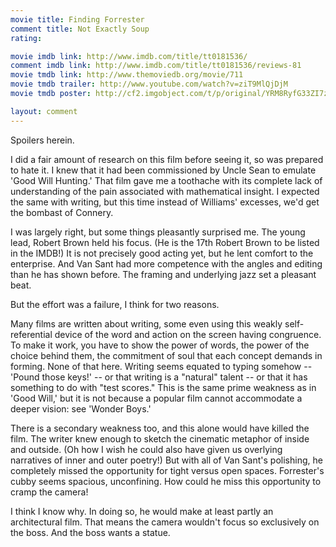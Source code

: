 ```yaml
---
movie title: Finding Forrester
comment title: Not Exactly Soup
rating: 

movie imdb link: http://www.imdb.com/title/tt0181536/
comment imdb link: http://www.imdb.com/title/tt0181536/reviews-81
movie tmdb link: http://www.themoviedb.org/movie/711
movie tmdb trailer: http://www.youtube.com/watch?v=ziT9MlQjDjM
movie tmdb poster: http://cf2.imgobject.com/t/p/original/YRM8RyfG33ZI7zaGxBYroTsMcv.jpg

layout: comment
---
```


Spoilers herein.

I did a fair amount of research on this film before seeing it, so was prepared to hate it. I knew that it had been commissioned by Uncle Sean to emulate 'Good Will Hunting.' That film gave me a toothache with its complete lack of understanding of the pain associated with mathematical insight. I expected the same with writing, but this time instead of Williams' excesses, we'd get the bombast of Connery.

I was largely right, but some things pleasantly surprised me. The young lead, Robert Brown held his focus. (He is the 17th Robert Brown to be listed in the IMDB!) It is not precisely good acting yet, but he lent comfort to the enterprise. And Van Sant had more competence with the angles and editing than he has shown before. The framing and underlying jazz set a pleasant beat.

But the effort was a failure, I think for two reasons.

Many films are written about writing, some even using this weakly self-referential device of the word and action on the screen having congruence. To make it work, you have to show the power of words, the power of the choice behind them, the commitment of soul that each concept demands in forming. None of that here. Writing seems equated to typing somehow -- 'Pound those keys!' -- or that writing is a "natural" talent -- or that it has something to do with "test scores." This is the same prime weakness as in 'Good Will,' but it is not because a popular film cannot accommodate a deeper vision: see 'Wonder Boys.'

There is a secondary weakness too, and this alone would have killed the film. The writer knew enough to sketch the cinematic metaphor of inside and outside. (Oh how I wish he could also have given us overlying narratives of inner and outer poetry!) But with all of Van Sant's polishing, he completely missed the opportunity for tight versus open spaces. Forrester's cubby seems spacious, unconfining. How could he miss this opportunity to cramp the camera!

I think I know why. In doing so, he would make at least partly an architectural film. That means the camera wouldn't focus so exclusively on the boss. And the boss wants a statue.